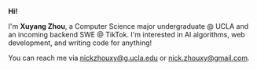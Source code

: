 **Hi!**

I'm **Xuyang Zhou**, a Computer Science major undergraduate @ UCLA and an incoming backend SWE @ TikTok. I'm interested in AI algorithms, web development, and writing code for anything!

You can reach me via nickzhouxy@g.ucla.edu or nick.zhouxy@gmail.com. 

<!---
![ykozxy's GitHub stats](https://github-readme-stats.vercel.app/api?username=ykozxy&count_private=true&show_icons=true&theme=react&hide=contribs&include_all_commits=true)
-->
